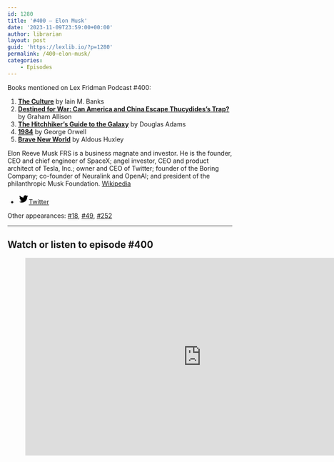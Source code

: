 ```yaml
---
id: 1280
title: '#400 – Elon Musk'
date: '2023-11-09T23:59:00+00:00'
author: librarian
layout: post
guid: 'https://lexlib.io/?p=1280'
permalink: /400-elon-musk/
categories:
    - Episodes
---
```


Books mentioned on Lex Fridman Podcast #400:

1. **[The Culture](https://amzn.to/40xG1MU)** by Iain M. Banks
2. **[Destined for War: Can America and China Escape Thucydides’s Trap?](https://amzn.to/3ug4dYo)** by Graham Allison
3. **[The Hitchhiker’s Guide to the Galaxy](https://amzn.to/3QDhD8f)** by Douglas Adams
4. **[1984](https://amzn.to/3FXeniU)** by George Orwell
5. **[Brave New World](https://amzn.to/49uTeKF)** by Aldous Huxley

<!--more-->

Elon Reeve Musk FRS is a business magnate and investor. He is the founder, CEO and chief engineer of SpaceX; angel investor, CEO and product architect of Tesla, Inc.; owner and CEO of Twitter; founder of the Boring Company; co-founder of Neuralink and OpenAI; and president of the philanthropic Musk Foundation. [Wikipedia](https://en.wikipedia.org/wiki/Elon_Musk)

- [<svg aria-hidden="true" focusable="false" height="24" version="1.1" viewbox="0 0 24 24" width="24" xmlns="http://www.w3.org/2000/svg"><path d="M22.23,5.924c-0.736,0.326-1.527,0.547-2.357,0.646c0.847-0.508,1.498-1.312,1.804-2.27 c-0.793,0.47-1.671,0.812-2.606,0.996C18.324,4.498,17.257,4,16.077,4c-2.266,0-4.103,1.837-4.103,4.103 c0,0.322,0.036,0.635,0.106,0.935C8.67,8.867,5.647,7.234,3.623,4.751C3.27,5.357,3.067,6.062,3.067,6.814 c0,1.424,0.724,2.679,1.825,3.415c-0.673-0.021-1.305-0.206-1.859-0.513c0,0.017,0,0.034,0,0.052c0,1.988,1.414,3.647,3.292,4.023 c-0.344,0.094-0.707,0.144-1.081,0.144c-0.264,0-0.521-0.026-0.772-0.074c0.522,1.63,2.038,2.816,3.833,2.85 c-1.404,1.1-3.174,1.756-5.096,1.756c-0.331,0-0.658-0.019-0.979-0.057c1.816,1.164,3.973,1.843,6.29,1.843 c7.547,0,11.675-6.252,11.675-11.675c0-0.178-0.004-0.355-0.012-0.531C20.985,7.47,21.68,6.747,22.23,5.924z"></path></svg><span class="wp-block-social-link-label screen-reader-text">Twitter</span>](https://twitter.com/elonmusk)

Other appearances: [\#18](/18-elon-musk/), [\#49](/49-elon-musk/), [\#252](/252-elon-musk/)

- - - - - -

## Watch or listen to episode #400

<figure class="wp-block-embed is-type-video is-provider-youtube wp-block-embed-youtube wp-embed-aspect-16-9 wp-has-aspect-ratio"><div class="wp-block-embed__wrapper"><iframe allow="accelerometer; autoplay; clipboard-write; encrypted-media; gyroscope; picture-in-picture; web-share" allowfullscreen="" frameborder="0" height="443" loading="lazy" src="https://www.youtube.com/embed/JN3KPFbWCy8?feature=oembed" title="Elon Musk: War, AI, Aliens, Politics, Physics, Video Games, and Humanity | Lex Fridman Podcast #400" width="788"></iframe></div></figure>